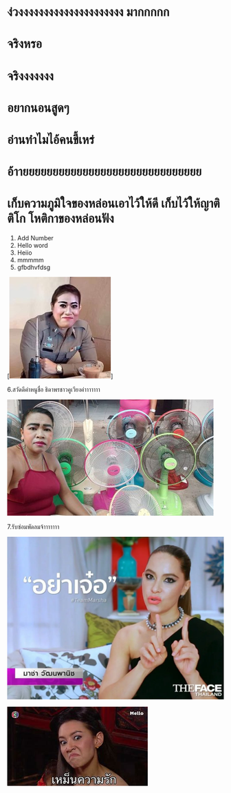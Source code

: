 # ง่วงงงงงงงงงงงงงงงงงงงงง มากกกกก
# จริงหรอ
# จริงงงงงงง 
# อยากนอนสูดๆ
# อ่านทำไมไอ้คนขี้เหร่
# อ้าายยยยยยยยยยยยยยยยยยยยยยยยยยยยยย
# เก็บความภูมิใจของหล่อนเอาไว้ให้ดี เก็บไว้ให้ญาติติโก โหติกาของหล่อนฟัง
1. Add Number
2. Hello word
3. Heiio
3. mmmmm 
4. gfbdhvfdsg 

[![he](image-1.png)]


6.สวัดดีค่าหนูชื่อ ธิดาพรชาวคูเวียงค่าาาาาาา


![alt text](image-2.png)


7.รับซ่อมพัดลมจ้าาาาาาา



![alt text](image-3.png)



![alt text](image-4.png)